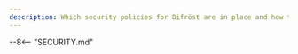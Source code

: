 ```yaml
---
description: Which security policies for Bifröst are in place and how to deal with potential security issues?
---
```


--8<-- "SECURITY.md"
